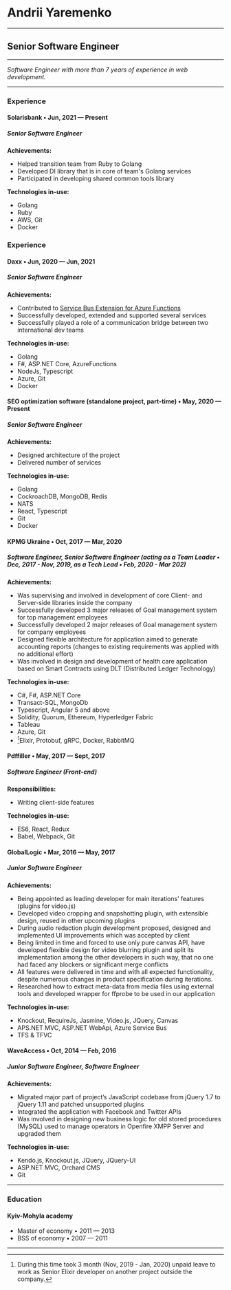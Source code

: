 # Andrii Yaremenko
---
## Senior Software Engineer
---
*Software Engineer with more than 7 years of experience in web development.*  

---
### Experience
#### Solarisbank • Jun, 2021 — Present
##### Senior Software Engineer

**Achievements:**
 * Helped transition team from Ruby to Golang
 * Developed DI library that is in core of team's Golang services
 * Participated in developing shared common tools library

**Technologies in-use:**
 * Golang
 * Ruby
 * AWS, Git
 * Docker

### Experience
#### Daxx • Jun, 2020 — Jun, 2021
##### Senior Software Engineer

**Achievements:**
 * Contributed to [Service Bus Extension for Azure Functions](https://github.com/Azure/azure-functions-servicebus-extension)
 * Successfully developed, extended and supported several services
 * Successfully played a role of a communication bridge between two international dev teams

**Technologies in-use:**
 * Golang
 * F#, ASP.NET Core, AzureFunctions
 * NodeJs, Typescript
 * Azure, Git
 * Docker

#### SEO optimization software (standalone project, part-time) • May, 2020 — Present
##### Senior Software Engineer

**Achievements:**
 * Designed architecture of the project
 * Delivered number of services

**Technologies in-use:**
 * Golang
 * CockroachDB, MongoDB, Redis
 * NATS
 * React, Typescript
 * Git
 * Docker

#### KPMG Ukraine • Oct, 2017 — Mar, 2020
##### Software Engineer, Senior Software Engineer (acting as a Team Leader • Dec, 2017 - Nov, 2019, as a Tech Lead • Feb, 2020 - Mar 202)

**Achievements:**
 * Was supervising and involved in development of core Client- and Server-side libraries inside the company
 * Successfully developed 3 major releases of Goal management system for top management employees
 * Successfully developed 2 major releases of Goal management system for company employees
 * Designed flexible architecture for application aimed to generate accounting reports (changes to existing requirements was applied with no additional effort)
 * Was involved in design and development of health care application based on Smart Contracts using DLT (Distributed Ledger Technology)

**Technologies in-use:**
 * C#, F#, ASP.NET Core
 * Transact-SQL, MongoDb
 * Typescript, Angular 5 and above
 * Solidity, Quorum, Ethereum, Hyperledger Fabric
 * Tableau
 * Azure, Git
 * [^1]Elixir, Protobuf, gRPC, Docker, RabbitMQ

[^1]: During this time took 3 month (Nov, 2019 - Jan, 2020) unpaid leave to work as Senior Elixir developer on another project outside the company.

#### Pdffiller • May, 2017 — Sept, 2017
##### Software Engineer (Front-end)
**Responsibilities:**
 * Writing client-side features

**Technologies in-use:**
 * ES6, React, Redux
 * Babel, Webpack, Git

#### GlobalLogic • Mar, 2016 — May, 2017
##### Junior Software Engineer
**Achievements:**
 * Being appointed as leading developer for main iterations’ features (plugins for video.js)
 * Developed video cropping and snapshotting plugin, with extensible design, reused in other upcoming plugins
 * During audio redaction plugin development proposed, designed and implemented UI improvements which was accepted by client
 * Being limited in time and forced to use only pure canvas API, have developed flexible design for video blurring plugin and split its implementation among the other developers in such way, that no one had faced any blockers or significant merge conflicts
 * All features were delivered in time and with all expected functionality, despite numerous changes in product specification during iterations.
 * Researched how to extract meta-data from media files using external tools and developed wrapper for ffprobe to be used in our application

**Technologies in-use:**
 * Knockout, RequireJs, Jasmine, Video.js, JQuery, Canvas
 * APS.NET MVC, ASP.NET WebApi, Azure Service Bus
 * TFS & TFVC

#### WaveAccess • Oct, 2014 — Feb, 2016
##### Junior Software Engineer, Software Engineer
**Achievements:**
 * Migrated major part of project’s JavaScript codebase from jQuery 1.7 to jQuery 1.11 and patched unsupported plugins
 * Integrated the application with Facebook and Twitter APIs
 * Was involved in designing new business logic for old stored procedures (MySQL) used to manage operators in Openfire XMPP Server and upgraded them

**Technologies in-use:**
 * Kendo.js, Knockout.js, JQuery, JQuery-UI
 * ASP.NET MVC, Orchard CMS
 * Git

---
### Education
#### Kyiv-Mohyla academy
 * Master of economy • 2011 — 2013
 * BSS of economy • 2007 — 2011

___
